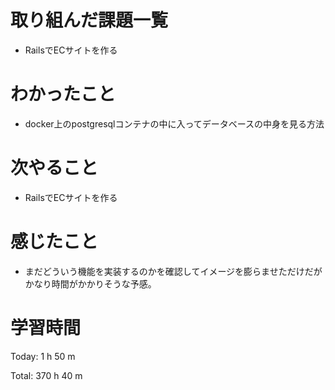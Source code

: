 # 取り組んだ課題一覧
- RailsでECサイトを作る

# わかったこと
- docker上のpostgresqlコンテナの中に入ってデータベースの中身を見る方法

# 次やること
- RailsでECサイトを作る

# 感じたこと
- まだどういう機能を実装するのかを確認してイメージを膨らませただけだがかなり時間がかかりそうな予感。

# 学習時間
Today: 1 h 50 m

Total: 370 h 40 m
